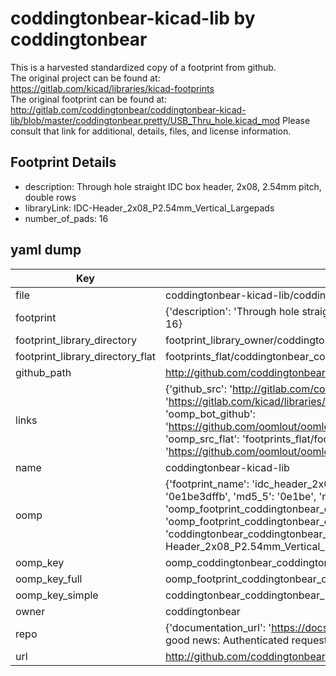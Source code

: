 # coddingtonbear-kicad-lib by coddingtonbear  
This is a harvested standardized copy of a footprint from github.  
The original project can be found at:  
https://gitlab.com/kicad/libraries/kicad-footprints  
The original footprint can be found at:
http://gitlab.com/coddingtonbear/coddingtonbear-kicad-lib/blob/master/coddingtonbear.pretty/USB_Thru_hole.kicad_mod
Please consult that link for additional, details, files, and license information.  
## Footprint Details
* description: Through hole straight IDC box header, 2x08, 2.54mm pitch, double rows  
* libraryLink: IDC-Header_2x08_P2.54mm_Vertical_Largepads  
* number_of_pads: 16  
## yaml dump  
| Key | Value |  
| --- | --- |  
| file | coddingtonbear-kicad-lib/coddingtonbear.pretty/IDC-Header_2x08_P2.54mm_Vertical_Largepads.kicad_mod |  
| footprint | {'description': 'Through hole straight IDC box header, 2x08, 2.54mm pitch, double rows', 'libraryLink': 'IDC-Header_2x08_P2.54mm_Vertical_Largepads', 'number_of_pads': 16} |  
| footprint_library_directory | footprint_library_owner/coddingtonbear_coddingtonbear-kicad-lib |  
| footprint_library_directory_flat | footprints_flat/coddingtonbear_coddingtonbear_idc_header_2x08_p2_54mm_vertical_largepads/working |  
| github_path | http://github.com/coddingtonbear/coddingtonbear-kicad-lib/blob/master/coddingtonbear.pretty/IDC-Header_2x08_P2.54mm_Vertical_Largepads.kicad_mod |  
| links | {'github_src': 'http://gitlab.com/coddingtonbear/coddingtonbear-kicad-lib/blob/master/coddingtonbear.pretty/USB_Thru_hole.kicad_mod', 'github_src_repo': 'https://gitlab.com/kicad/libraries/kicad-footprints', 'oomp_bot': 'footprints/coddingtonbear_coddingtonbear_idc_header_2x08_p2_54mm_vertical_largepads/working', 'oomp_bot_github': 'https://github.com/oomlout/oomlout_oomp_footprint_bot/tree/main/footprints/coddingtonbear_coddingtonbear_idc_header_2x08_p2_54mm_vertical_largepads/working', 'oomp_src_flat': 'footprints_flat/footprints_flat/coddingtonbear_coddingtonbear_idc_header_2x08_p2_54mm_vertical_largepads/working', 'oomp_src_flat_github': 'https://github.com/oomlout/oomlout_oomp_footprint_src/tree/main/footprints_flat/coddingtonbear_coddingtonbear_idc_header_2x08_p2_54mm_vertical_largepads/working'} |  
| name | coddingtonbear-kicad-lib |  
| oomp | {'footprint_name': 'idc_header_2x08_p2_54mm_vertical_largepads', 'library_name': 'coddingtonbear', 'md5': '0e1be3dffbd16bc389df728d96fd3add', 'md5_10': '0e1be3dffb', 'md5_5': '0e1be', 'md5_6': '0e1be3', 'oomp_key': 'oomp_coddingtonbear_coddingtonbear_idc_header_2x08_p2_54mm_vertical_largepads', 'oomp_key_extra': 'oomp_footprint_coddingtonbear_coddingtonbear_idc_header_2x08_p2_54mm_vertical_largepads', 'oomp_key_full': 'oomp_footprint_coddingtonbear_coddingtonbear_idc_header_2x08_p2_54mm_vertical_largepads_0e1be3', 'oomp_key_simple': 'coddingtonbear_coddingtonbear_idc_header_2x08_p2_54mm_vertical_largepads', 'original_filename': 'coddingtonbear-kicad-lib/coddingtonbear.pretty/IDC-Header_2x08_P2.54mm_Vertical_Largepads.kicad_mod', 'owner_name': 'coddingtonbear'} |  
| oomp_key | oomp_coddingtonbear_coddingtonbear_idc_header_2x08_p2_54mm_vertical_largepads |  
| oomp_key_full | oomp_footprint_coddingtonbear_coddingtonbear_idc_header_2x08_p2_54mm_vertical_largepads |  
| oomp_key_simple | coddingtonbear_coddingtonbear_idc_header_2x08_p2_54mm_vertical_largepads |  
| owner | coddingtonbear |  
| repo | {'documentation_url': 'https://docs.github.com/rest/overview/resources-in-the-rest-api#rate-limiting', 'message': "API rate limit exceeded for 84.66.173.59. (But here's the good news: Authenticated requests get a higher rate limit. Check out the documentation for more details.)"} |  
| url | http://github.com/coddingtonbear/coddingtonbear-kicad-lib |  

